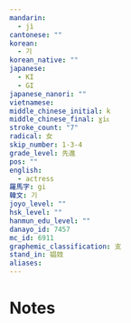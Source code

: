 ```yaml
---
mandarin:
  - jì
cantonese: ""
korean:
  - 기
korean_native: ""
japanese:
  - KI
  - GI
japanese_nanori: ""
vietnamese:
middle_chinese_initial: k
middle_chinese_final: ɣiᴇ
stroke_count: "7"
radical: 女
skip_number: 1-3-4
grade_level: 先進
pos: ""
english:
  - actress
羅馬字: gi
韓文: 기
joyo_level: ""
hsk_level: ""
hanmun_edu_level: ""
danayo_id: 7457
mc_id: 6911
graphemic_classification: 支
stand_in: 娼妓
aliases:
---
```


# Notes
